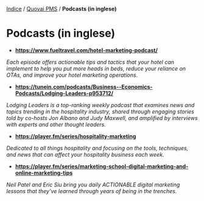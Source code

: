 [Indice](index.html) / [Quovai PMS](quovai-pms-it.md) / **Podcasts (in inglese)**

# Podcasts (in inglese)

- **https://www.fueltravel.com/hotel-marketing-podcast/**

*Each episode offers actionable tips and tactics that your hotel can implement to help you put more heads in beds, reduce your reliance on OTAs, and improve your hotel marketing operations.* 

- **https://tunein.com/podcasts/Business--Economics-Podcasts/Lodging-Leaders-p953712/**

*Lodging Leaders is a top-ranking weekly podcast that examines news and topics trending in the hospitality industry, shared through engaging stories told by co-hosts Jon Albano and Judy Maxwell, and amplified by interviews with experts and other thought leaders.*

- **https://player.fm/series/hospitality-marketing**

*Dedicated to all things hospitality and focusing on the tools, techniques, and news that can affect your hospitality business each week.*

-  **https://player.fm/series/marketing-school-digital-marketing-and-online-marketing-tips**

*Neil Patel and Eric Siu bring you daily ACTIONABLE digital marketing lessons that they've learned through years of being in the trenches.* 
